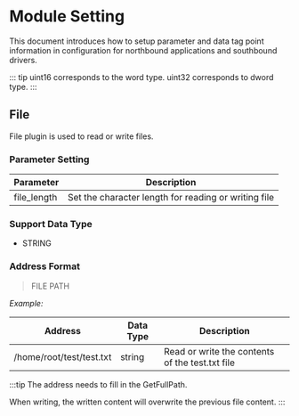# Module Setting

This document introduces how to setup parameter and data tag point information in configuration for northbound applications and southbound drivers.

::: tip
uint16 corresponds to the word type. uint32 corresponds to dword type.
:::

## File

File plugin is used to read or write files.

### Parameter Setting

| Parameter   | Description                                           |
| ----------- | ----------------------------------------------------- |
| file_length | Set the character length for reading or writing file |

### Support Data Type

* STRING

### Address Format

> FILE PATH</span>

*Example:*

| Address                  | Data Type | Description              |
| ------------------------ | --------- | ----------------------------------------------- |
| /home/root/test/test.txt | string    | Read or write the contents of the test.txt file |

:::tip
The address needs to fill in the GetFullPath.

When writing, the written content will overwrite the previous file content.
:::
